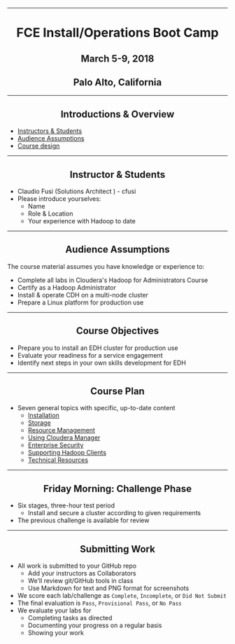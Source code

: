 <!-- CSS work goes here for the time being -->
<!-- set a:link text-decoration to none -->
<!-- set a:hover text-decoration to underline -->
<!-- http://forums.markdownpad.com/discussion/143/include-pdf-pagebreak-instructions-in-markdown/p1 -->

---

# <center> FCE Install/Operations Boot Camp </center>
## <center> March 5-9, 2018 </center>
## <center> Palo Alto, California</center>

---
<div style="page-break-after: always;"></div>

## <center> Introductions & Overview

* <a href="#instructor">Instructors & Students</a>
* <a href="#audience">Audience Assumptions</a>
* <a href="#design_layout">Course design</a>

---
<div style="page-break-after: always;"></div>

## <center> <a name="instructor"/> Instructor & Students

* Claudio Fusi (Solutions Architect ) - cfusi
* Please introduce yourselves:
  * Name
  * Role & Location
  * Your experience with Hadoop to date

---
<div style="page-break-after: always;"></div>

## <center> <a name="audience"/> Audience Assumptions

The course material assumes you have knowledge or experience to:

* Complete all labs in Cloudera's Hadoop for Administrators Course
* Certify as a Hadoop Administrator
* Install & operate CDH on a multi-node cluster 
* Prepare a Linux platform for production use

---
<div style="page-break-after: always;"></div>

## <center> <a name="course_objectives"/> Course Objectives

* Prepare you to install an EDH cluster for production use
* Evaluate your readiness for a service engagement
* Identify next steps in your own skills development for EDH

---
<div style="page-break-after: always;"></div>

## <center> <a name="design_layout"/>Course Plan

* Seven general topics with specific, up-to-date content
    * <a href="../installation/install.md">Installation</a>
    * <a href="../storage/hdfs_testing.md">Storage</a>
    * <a href="../resources/yarn_rm.md">Resource Management</a>
    * <a href="../enterprise/cm.md">Using Cloudera Manager</a>
    * <a href="../security/overview_kerberos_sentry.md">Enterprise Security</a>
    * <a href="../clients/hue.md">Supporting Hadoop Clients</a>
    * <a href="../troubleshooting/tech_support.md">Technical Resources</a>

---
<div style="page-break-after: always;"></div>

## <center> <a name="scored_challenges"/> Friday Morning: Challenge Phase[]()

* Six stages, three-hour test period
    * Install and secure a cluster according to given requirements
* The previous challenge is available for review

---
<div style="page-break-after: always;"></div>

## <center> <a name="scored_labs"/> Submitting Work

* All work is submitted to your GitHub repo
    * Add your instructors as Collaborators
    * We'll review git/GitHub tools in class 
    * Use Markdown for text and PNG format for screenshots 
* We score each lab/challenge as `Complete`, `Incomplete`, or `Did Not Submit`
* The final evaluation is `Pass`, `Provisional Pass`, or `No Pass`
* We evaluate your labs for
    * Completing tasks as directed
    * Documenting your progress on a regular basis
    * Showing your work
